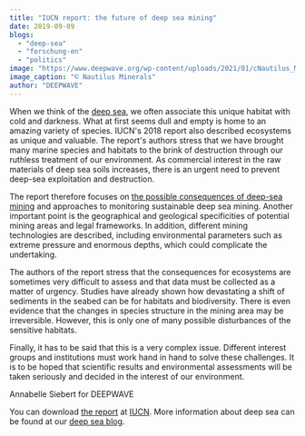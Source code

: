 ```yaml
---
title: "IUCN report: the future of deep sea mining"
date: 2019-09-09
blogs: 
  - "deep-sea"
  - "forschung-en"
  - "politics"
image: "https://www.deepwave.org/wp-content/uploads/2021/01/cNautilus_Minerals.jpg"
image_caption: "© Nautilus Minerals"
author: "DEEPWAVE"
---
```


When we think of the [deep sea](https://www.deepwave.org/the-oceans/the-deep-sea/?lang=en), we often associate this unique habitat with cold and darkness. What at first seems dull and empty is home to an amazing variety of species. IUCN's 2018 report also described ecosystems as unique and valuable. The report's authors stress that we have brought many marine species and habitats to the brink of destruction through our ruthless treatment of our environment. As commercial interest in the raw materials of deep sea soils increases, there is an urgent need to prevent deep-sea exploitation and destruction.

The report therefore focuses on [the possible consequences of deep-sea mining](https://www.deepwave.org/environmental-groups-call-for-a-u-turn-on-deep-sea-mining/?lang=en) and approaches to monitoring sustainable deep sea mining. Another important point is the geographical and geological specificities of potential mining areas and legal frameworks. In addition, different mining technologies are described, including environmental parameters such as extreme pressure and enormous depths, which could complicate the undertaking.

The authors of the report stress that the consequences for ecosystems are sometimes very difficult to assess and that data must be collected as a matter of urgency. Studies have already shown how devastating a shift of sediments in the seabed can be for habitats and biodiversity. There is even evidence that the changes in species structure in the mining area may be irreversible. However, this is only one of many possible disturbances of the sensitive habitats.

Finally, it has to be said that this is a very complex issue. Different interest groups and institutions must work hand in hand to solve these challenges. It is to be hoped that scientific results and environmental assessments will be taken seriously and decided in the interest of our environment.

Annabelle Siebert for DEEPWAVE

You can download [the report](https://portals.iucn.org/library/node/47761) at [IUCN](https://www.iucn.org/). More information about deep sea can be found at our [deep sea blog](https://www.deepwave.org/blogs/deep-sea/?lang=en).
